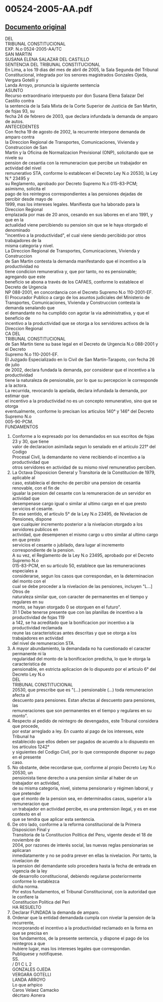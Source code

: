
00524-2005-AA.pdf
=================
  
[Documento original](https://tc.gob.pe/jurisprudencia/2005/00524-2005-AA.pdf)  
---  
DEL  
TRIBUNAL CONSTITUCIONAL  
EXP. N.o 0524-2005-AA/TC  
SAN MARTIN  
SUSANA ELENA SALAZAR DEL CASTILLO  
SENTENCIA DEL TRIBUNAL CONSTITUCIONAL  
En Lima, a los 19 dias del mes de abril de 2005, la Sala Segunda del Tribunal  
Constitucional, integrada por los senores magistrados Gonzales Ojeda, Vergara Gotelli y  
Landa Arroyo, pronuncia la siguiente sentencia  
ASUNTO  
Recurso extraordinario interpuesto por don Susana Elena Salazar Del Castillo contra  
la sentencia de la Sala Mixta de la Corte Superior de Justicia de San Martin, de fojas 93, su  
fecha 24 de febrero de 2003, que declara infundada la demanda de amparo de autos.  
ANTECEDENTES  
Con fecha 19 de agosto de 2002, la recurrente interpone demanda de amparo contra  
la Direccion Regional de Transportes, Comunicaciones, Vivienda y Construccion de San  
Martin y la Oficina de Normalizacion Previsional (ONP), solicitando que se nivele su  
pension de cesantia con la remuneracion que percibe un trabajador en actividad del nivel  
remunerativo STA, conforme lo establecen el Decreto Ley N.o 20530, la Ley N.° 23495 y  
su Reglamento, aprobado por Decreto Supremo N.o 015-83-PCM; asimismo, solicita el  
pago de los reintegros correspondientes a las pensiones dejadas de percibir desde mayo de  
1999, mas los intereses legales. Manifiesta que ha laborado para la Direccion Regional  
emplazada por mas de 20 anos, cesando en sus labores en el ano 1991, y que en la  
actualidad viene percibiendo su pension sin que se le haya otorgado el denominado  
"incentivo a la productividad", el cual viene siendo percibido por otros trabajadores de la  
misma categoria y nivel.  
La Direccion Regional de Transportes, Comunicaciones, Vivienda y Construccion  
de San Martin contesta la demanda manifestando que el incentivo a la productividad no  
tiene condicion remunerativa y, que por tanto, no es pensionable; agregando que este  
beneficio se abona a través de los CAFAES, conforme lo establece el Decreto de Urgencia  
NP 088-2001, en concordancia con el Decreto Supremo N.o 110-2001-EF.  
El Procurador Publico a cargo de los asuntos judiciales del Ministerio de  
Transportes, Comunicaciones, Vivienda y Construccion contesta la demanda senalando que  
el demandante no ha cumplido con agotar la via administrativa, y que el beneficio de  
incentivo a la productividad que se otorga a los servidores activos de la Direccion Regional  
CA DEL  
TRIBUNAL CONSTITUCIONAL  
de San Martin tiene su base legal en el Decreto de Urgencia N.o 088-2001 y el Decreto  
Supremo N.o 110-2001-EF.  
El Juzgado Especializado en lo Civil de San Martin-Tarapoto, con fecha 26 de julio  
de 2002, declara fundada la demanda, por considerar que el incentivo a la productividad  
tiene la naturaleza de pensionable, por lo que su percepcion le corresponde a la actora.  
La recurrida, revocando la apelada, declara infundada la demanda, por estimar que  
el incentivo a la productividad no es un concepto remunerativo, sino que se otorga  
eventualmente, conforme lo precisan los articulos 140° y 146° del Decreto Supremo N.o  
005-90-PCM.  
FUNDAMENTOS  
1. Conforme a lo expresado por los demandados en sus escritos de fojas 23 y 30, que tiene  
valor de declaracion asimilada segun lo senalado en el articulo 221° del Codigo  
Procesal Civil, la demandante no viene recibiendo el incentivo a la productividad que  
otros servidores en actividad de su mismo nivel remunerativo perciben.  
2. La Octava Disposicion General y Transitoria de la Constitucion de 1979, aplicable al  
caso, establecia el derecho de percibir una pension de cesantia renovable, con el fin de  
igualar la pension del cesante con la remuneracion de un servidor en actividad que  
desempenase cargo igual o similar al ultimo cargo en el que presto servicios el cesante.  
En ese sentido, el articulo 5° de la Ley N.o 23495, de Nivelacion de Pensiones, dispone  
que cualquier incremento posterior a la nivelacion otorgado a los servidores publicos en  
actividad, que desempenen el mismo cargo u otro similar al ultimo cargo en que presto  
servicios el cesante o jubilado, dara lugar al incremento correspondiente de la pension.  
A su vez, el Reglamento de la Ley N.o 23495, aprobado por el Decreto Supremo N.o  
015-83-PCM, en su articulo 50, establece que las remuneraciones especiales a  
considerarse, segun los casos que correspondan, en la determinacion del monto con el  
cual se debe proceder a la nivelacion de las pensiones, incluyen "L...] Otros de  
naturaleza similar que, con caracter de permanentes en el tiempo y regulares en su  
monto, se hayan otorgado 0 se otorguen en el futuro".  
31 1 Debe tenerse presente que con las planillas de incentivo a la productividad de fojas 119  
a 142, se ha acreditado que la bonificacion por incentivo a la productividad reclamada  
reune las caracteristicas antes descritas y que se otorga a los trabajadores en actividad  
del nivel de remuneracion STA.  
4. A mayor abundamiento, la demandada no ha cuestionado el caracter permanente ni la  
regularidad del monto de la bonificacion predicha, lo que le otorga la caracteristica de  
pensionable, en estricta aplicacion de lo dispuesto por el articulo 6° del Decreto Ley N.o  
DEL  
TRIBUNAL CONSTITUCIONAL  
20530, que prescribe que es "(...) pensionable (...) toda remuneracion afecta al  
descuento para pensiones. Estan afectas al descuento para pensiones, las  
remuneraciones que son permanentes en el tiempo y regulares en su monto".  
5. Respecto al pedido de reintegro de devengados, este Tribunal considera que procede,  
por estar arreglado a ley. En cuanto al pago de los intereses, este Tribunal ha  
establecido que ellos deben ser pagados de acuerdo a lo dispuesto en los articulos 1242°  
y siguientes del Codigo Civil, por lo que corresponde disponer su pago en el presente  
caso.  
6. No obstante, debe recordarse que, conforme al propio Decreto Ley N.o 20530, un  
pensionista tiene derecho a una pension similar al haber de un trabajador en actividad,  
de su misma categoria, nivel, sistema pensionario y régimen laboral, y que pretender  
que el monto de la pension sea, en determinados casos, superior a la remuneracion que  
un trabajador en actividad percibe, es una pretension ilegal, y es en ese contexto en el  
que se tendra que aplicar esta sentencia.  
7. De otro lado, conforme a la reforma constitucional de la Primera Disposicion Final y  
Transitoria de la Constitucion Politica del Peru, vigente desde el 18 de noviembre de  
2004, por razones de interés social, las nuevas reglas pensionarias se aplicaran  
inmediatamente y no se podra prever en ellas la nivelacion. Por tanto, la nivelacion de  
la pension del demandante solo procedera hasta la fecha de entrada en vigencia de la ley  
de desarrollo constitucional, debiendo regularse posteriormente conforme lo establezca  
dicha norma.  
Por estos fundamentos, el Tribunal Constitucional, con la autoridad que le confiere la  
Constitucion Politica del Peri  
HA RESUELTO  
1. Declarar FUNDADA la demanda de amparo.  
2. Ordenar que la entidad demandada cumpla con nivelar la pension de la recurrente,  
incorporando el incentivo a la productividad reclamado en la forma en que se precisa en  
los fundamentos, de la presente sentencia, y dispone el pago de los reintegros a que  
hubiere lugar, mas los intereses legales que correspondan.  
Publiquese y notifiquese.  
SS.  
/ D1 C L 2  
GONZALES OJEDA  
VERGARA GOTELLI  
LANDA ARROYO  
Lo que arhpico  
Caros Velaez Camacko  
décrtaro Aonera